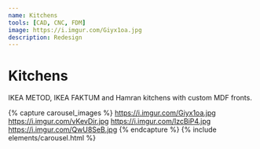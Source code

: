 ```yaml
---
name: Kitchens
tools: [CAD, CNC, FDM]
image: https://i.imgur.com/Giyx1oa.jpg
description: Redesign
---
```


# Kitchens

IKEA METOD, IKEA FAKTUM and Hamran kitchens with custom MDF fronts. 

{% capture carousel_images %}
https://i.imgur.com/Giyx1oa.jpg
https://i.imgur.com/vKevDir.jpg
https://i.imgur.com/IzcBiP4.jpg
https://i.imgur.com/QwU8SeB.jpg
{% endcapture %}
{% include elements/carousel.html %}